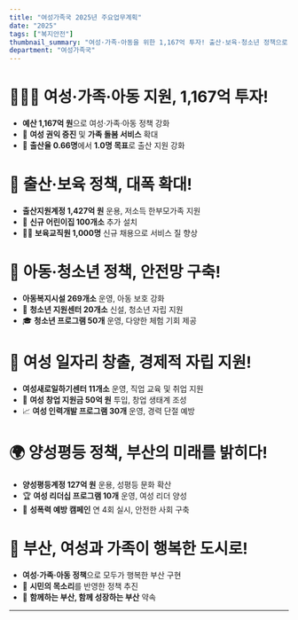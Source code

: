 ```yaml
---
title: "여성가족국 2025년 주요업무계획"
date: "2025"
tags: ["복지안전"]
thumbnail_summary: "여성·가족·아동을 위한 1,167억 투자! 출산·보육·청소년 정책으로 체감하는 변화"
department: "여성가족국"
---
```


# 👩‍👧‍👦 **여성·가족·아동 지원, 1,167억 투자!**

- **예산 1,167억 원**으로 여성·가족·아동 정책 강화
- 💪 **여성 권익 증진** 및 **가족 돌봄 서비스** 확대
- 👶 **출산율 0.66명**에서 **1.0명 목표**로 출산 지원 강화

# 🍼 **출산·보육 정책, 대폭 확대!**

- **출산지원계정 1,427억 원** 운용, 저소득 한부모가족 지원
- 👶 **신규 어린이집 100개소** 추가 설치
- 👩‍🏫 **보육교직원 1,000명** 신규 채용으로 서비스 질 향상

# 👧 **아동·청소년 정책, 안전망 구축!**

- **아동복지시설 269개소** 운영, 아동 보호 강화
- 🏫 **청소년 지원센터 20개소** 신설, 청소년 자립 지원
- 🎓 **청소년 프로그램 50개** 운영, 다양한 체험 기회 제공

# 🤝 **여성 일자리 창출, 경제적 자립 지원!**

- **여성새로일하기센터 11개소** 운영, 직업 교육 및 취업 지원
- 💼 **여성 창업 지원금 50억 원** 투입, 창업 생태계 조성
- 📈 **여성 인력개발 프로그램 30개** 운영, 경력 단절 예방

# 🌍 **양성평등 정책, 부산의 미래를 밝히다!**

- **양성평등계정 127억 원** 운용, 성평등 문화 확산
- 🏆 **여성 리더십 프로그램 10개** 운영, 여성 리더 양성
- 📢 **성폭력 예방 캠페인** 연 4회 실시, 안전한 사회 구축

# 🌟 **부산, 여성과 가족이 행복한 도시로!**

- **여성·가족·아동 정책**으로 모두가 행복한 부산 구현
- 💖 **시민의 목소리**를 반영한 정책 추진
- 🌈 **함께하는 부산, 함께 성장하는 부산** 약속

---